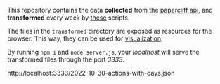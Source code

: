 This repository contains the data **collected** from the
[papercliff api](https://github.com/papercliff/api-documentation),
and **transformed** every week by 
[these](https://github.com/papercliff/data-retrieval) scripts.

The files in the `transformed` directory are exposed as resources
for the browser. This way, they can be used for
[visualization](https://github.com/papercliff/animated-graph).

By running `npm i` and `node server.js`, your _localhost_ will
serve the transformed files through the port _3333_.

http://localhost:3333/2022-10-30-actions-with-days.json
